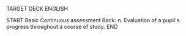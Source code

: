 TARGET DECK
ENGLISH

START
Basic
Continuous assessment
Back: n. Evaluation of a pupil's progress throughout a course of study.
END

